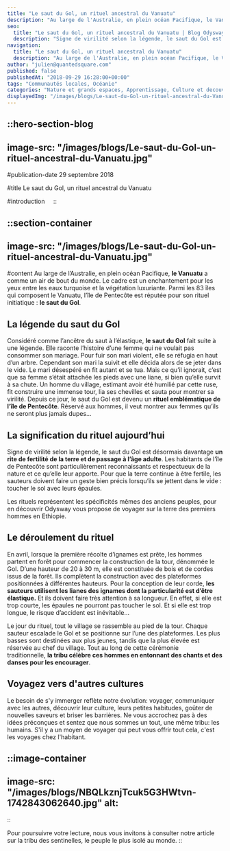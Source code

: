 ```yaml
---
title: "Le saut du Gol, un rituel ancestral du Vanuatu"
description: "Au large de l'Australie, en plein océan Pacifique, le Vanuatu a comme un air de bout du monde. Le cadre est un enchantement pour les yeux entre les eaux turquoises et la végétation luxuriante. Parmi les 83 îles qui composent le Vanuatu, l'île de Pentecôte est reputée pour son rituel ..."
seo:
  title: "Le saut du Gol, un rituel ancestral du Vanuatu | Blog Odysway"
  description: "Signe de virilité selon la légende, le saut du Gol est désormais davantage un rite de fertilité de la terre et de passage à l'age adulte."
navigation:
  title: "Le saut du Gol, un rituel ancestral du Vanuatu"
  description: "Au large de l'Australie, en plein océan Pacifique, le Vanuatu a comme un air de bout du monde. Le cadre est un enchantement pour les yeux entre les eaux turquoises et la végétation luxuriante. Parmi les 83 îles qui composent le Vanuatu, l'île de Pentecôte est reputée pour son rituel ..."
author: "julien@quantedsquare.com"
published: false
publishedAt: "2018-09-29 16:28:00+00:00"
tags: "Communautés locales, Océanie"
categories: "Nature et grands espaces, Apprentissage, Culture et decouverte, Developpement Personnel"
displayedImg: "/images/blogs/Le-saut-du-Gol-un-rituel-ancestral-du-Vanuatu.jpg"
---
```


::hero-section-blog
---
image-src: "/images/blogs/Le-saut-du-Gol-un-rituel-ancestral-du-Vanuatu.jpg"
---
#publication-date
29 septembre 2018

#title
Le saut du Gol, un rituel ancestral du Vanuatu

#introduction
   
::

::section-container
---
image-src: "/images/blogs/Le-saut-du-Gol-un-rituel-ancestral-du-Vanuatu.jpg"
---
#content
Au large de l’Australie, en plein océan Pacifique, **le Vanuatu** a comme un air de bout du monde. Le cadre est un enchantement pour les yeux entre les eaux turquoise et la végétation luxuriante. Parmi les 83 îles qui composent le Vanuatu, l’île de Pentecôte est réputée pour son rituel initiatique : **le saut du Gol**.

## La légende du saut du Gol

Considéré comme l’ancêtre du saut à l’élastique, **le saut du Gol** fait suite à une légende. Elle raconte l’histoire d’une femme qui ne voulait pas consommer son mariage. Pour fuir son mari violent, elle se réfugia en haut d’un arbre. Cependant son mari la suivit et elle décida alors de se jeter dans le vide. Le mari désespéré en fit autant et se tua. Mais ce qu’il ignorait, c’est que sa femme s’était attachée les pieds avec une liane, si bien qu’elle survit à sa chute. Un homme du village, estimant avoir été humilié par cette ruse, fit construire une immense tour, lia ses chevilles et sauta pour montrer sa virilité. Depuis ce jour, le saut du Gol est devenu un **rituel emblématique de l’île de Pentecôte**. Réservé aux hommes, il veut montrer aux femmes qu’ils ne seront plus jamais dupes…

## La signification du rituel aujourd’hui

Signe de virilité selon la légende, le saut du Gol est désormais davantage **un rite de fertilité de la terre et de passage à l’âge adulte**. Les habitants de l’île de Pentecôte sont particulièrement reconnaissants et respectueux de la nature et ce qu’elle leur apporte. Pour que la terre continue à être fertile, les sauteurs doivent faire un geste bien précis lorsqu’ils se jettent dans le vide : toucher le sol avec leurs épaules.

Les rituels représentent les spécificités mêmes des anciens peuples, pour en découvrir Odysway vous propose de voyager sur la terre des premiers hommes en Ethiopie.

## Le déroulement du rituel

En avril, lorsque la première récolte d’ignames est prête, les hommes partent en forêt pour commencer la construction de la tour, dénommée le Gol. D’une hauteur de 20 à 30 m, elle est constituée de bois et de cordes issus de la forêt. Ils complètent la construction avec des plateformes positionnées à différentes hauteurs. Pour la conception de leur corde, **les sauteurs utilisent les lianes des ignames dont la particularité est d’être élastique.** Et ils doivent faire très attention à sa longueur. En effet, si elle est trop courte, les épaules ne pourront pas toucher le sol. Et si elle est trop longue, le risque d’accident est inévitable…

Le jour du rituel, tout le village se rassemble au pied de la tour. Chaque sauteur escalade le Gol et se positionne sur l’une des plateformes. Les plus basses sont destinées aux plus jeunes, tandis que la plus élevée est réservée au chef du village. Tout au long de cette cérémonie traditionnelle, **la tribu célèbre ces hommes en entonnant des chants et des danses pour les encourager**.

## Voyagez vers d'autres cultures

Le besoin de s'y immerger reflète notre évolution: voyager, communiquer avec les autres, découvrir leur culture, leurs petites habitudes, goûter de nouvelles saveurs et briser les barrières. Ne vous accrochez pas à des idées préconçues et sentez que nous sommes un tout, une même tribu: les humains. S'il y a un moyen de voyager qui peut vous offrir tout cela, c'est les voyages chez l'habitant.

::image-container
---
image-src: "/images/blogs/NBQLkznjTcuk5G3HWtvn-1742843062640.jpg"
alt: 
---
::

Pour poursuivre votre lecture, nous vous invitons à consulter notre article sur la tribu des sentinelles, le peuple le plus isolé au monde.
::
